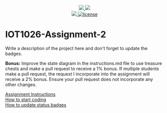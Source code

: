 <p align="center">
	<a href="https://github.com/Fikayo1844/IOT1026-Assignment-2/actions/workflows/ci.yml">
    <img src="https://github.com/Fikayo1844/IOT1026-Assignment-2/actions/workflows/ci.yml/badge.svg"/>
    </a>
	<a href="https://github.com/Fikayo1844/IOT1026-Assignment-2/actions/workflows/formatting.yml">
    <img src="https://github.com/Fikayo1844/IOT1026-Assignment-2/actions/workflows/formatting.yml/badge.svg"/>
	<br/>
    <a href="https://codecov.io/gh/Fikayo1844/IOT1026-Assignment-2" > 
    <img src="https://codecov.io/gh/Fikayo1844/IOT1026-Assignment-2/branch/main/graph/badge.svg?token=JS0857X5JD"/>
	<img title="MIT License" alt="license" src="https://img.shields.io/badge/license-MIT-informational?style=flat-square">		
    </a>
</p>

# IOT1026-Assignment-2

Write a description of the project here and don't forget to update the badges.

**Bonus:** Improve the state diagram in the instructions.md file to use treasure chests and make a pull request to receive a 1% bonus. If multiple students make a pull request, the request I incorporate into the assignment will receive a 2% bonus. Ensure your pull request does not incorporate any other changes.

[Assignment Instructions](docs/instructions.md)  
[How to start coding](docs/how-to-use.md)  
[How to update status badges](docs/how-to-update-badges.md)

